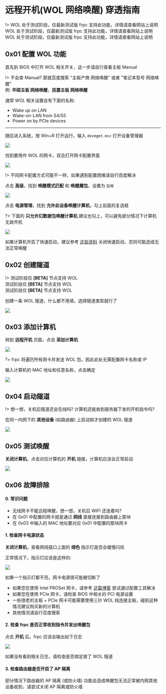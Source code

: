 # 远程开机(WOL 网络唤醒) 穿透指南

!> WOL 处于测试阶段，仅最新测试版 frpc 支持此功能，详情请查看网站上说明  
WOL 处于测试阶段，仅最新测试版 frpc 支持此功能，详情请查看网站上说明  
WOL 处于测试阶段，仅最新测试版 frpc 支持此功能，详情请查看网站上说明

## 0x01 配置 WOL 功能

首先到 BIOS 中打开 WOL 相关开关，这一步请自行查看主板 Manual

!> 不会查 Manual? 那就百度搜索 "主板产商 网络唤醒" 或者 "笔记本型号 网络唤醒"  
例: **华硕主板 网络唤醒**，**技嘉主板 网络唤醒**

通常 WOL 相关设置会有下面的名称:

 - Wake up on LAN
 - Wake-on-LAN from S4/S5
 - Power on by PCIe devices

---

随后进入系统，按 Win+R 打开运行，输入 `devmgmt.msc` 打开设备管理器

![](_images/wol-1.png)

找到要用作 WOL 的网卡，双击打开网卡配置界面

![](_images/wol-2.png)

!> 不同网卡配置方式可能不一样，如果遇到配置困难请自行百度解决

点击 **高级**，找到 **唤醒模式匹配** 和 **唤醒魔包**，设置为 `启用`

![](_images/wol-3.png)

点击 **电源管理**，找到 **允许此设备唤醒计算机**，勾上前面的复选框

?> 下面的 **只允许幻数据包唤醒计算机** 建议也勾上，可以避免部分情况下计算机无故开机

![](_images/wol-4.png)

如果计算机开启了快速启动，建议参考 [这些资料](https://www.baidu.com/s?ie=UTF-8&wd=%E5%85%B3%E9%97%AD%E5%BF%AB%E9%80%9F%E5%90%AF%E5%8A%A8) 关闭快速启动，否则可能造成无法正常唤醒

## 0x02 创建隧道

!> 测试阶段仅 **[BETA]** 节点支持 WOL  
测试阶段仅 **[BETA]** 节点支持 WOL  
测试阶段仅 **[BETA]** 节点支持 WOL

创建一条 WOL 隧道，什么都不用填，选择隧道类型就行了

![](_images/wol-5.png)

## 0x03 添加计算机

转到 **远程开机** 页面，点击 **添加计算机**

![](_images/wol-6.png)

?> frpc 将遍历所有网卡并发送 WOL 包，因此此处无需配置网卡名称或 IP

输入计算机的 MAC 地址和任意名称，点击确定

![](_images/wol-7.png)

## 0x04 启动隧道

!> 想一想，关机后隧道还会在线吗? 计算机还能收到服务器下发的开机指令吗?

在同一内网下的 **其他设备** (如路由器) 上启动刚才创建的 WOL 隧道

![](_images/wol-8.png)

## 0x05 测试唤醒

**关闭计算机**，点击对应计算机的 **开机** 链接，计算机应该会正常启动

![](_images/wol-9.png)

## 0x06 故障排除

#### 0. 常识问题

 - 无线网卡不能远程唤醒，想一想，关机后 WIFI 还连着吗?
 - 在 0x01 中配置的网卡就是通过 **网线** 直接连接到路由器上那块
 - 在 0x03 中输入的 MAC 地址要对应 0x01 中配置的那块网卡

#### 1. 检查网卡电源状态

**关闭计算机**，查看网线插口上面的 **绿色** 指示灯是否会缓慢闪烁

正常情况下，指示灯应该是这样的:

![](_images/wol-10.png)

如果一个指示灯都不亮，网卡电源很可能被切断了

 - 如果您在使用 Intel PROSet 网卡，请参考 [这篇博客](https://blog.berd.moe/archives/intel-nuc-i210-wol-troubleshooting/) 尝试通过配置工具解决
 - 如果您在使用 PCIe 网卡，请检查 BIOS 中相关的 PCI 电源设置
 - 一些很老的主板 + PCIe 网卡可能需要使用三针 WOL 线连接主板，碰到这种情况建议购买新的计算机
 - 其他情况请自行百度搜索

#### 2. 检查 frpc 是否正常收到指令并发出唤醒包

点击 **开机** 后，frpc 应该会输出如下日志

![](_images/wol-11.png)

如果没有看到相关日志，请检查是否绑定错了 WOL 隧道

#### 3. 检查路由器是否开启了 AP 隔离

部分情况下路由器的 AP 隔离 (或防火墙) 功能会造成唤醒包无法正常被内网其他设备收到，请尝试关闭 AP 隔离或防火墙



